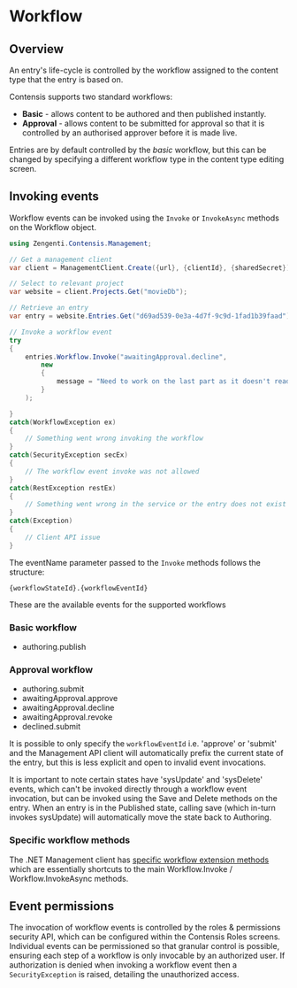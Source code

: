 # Workflow

## Overview

An entry's life-cycle is controlled by the workflow assigned to the content type that the entry is based on.

Contensis supports two standard workflows:

- **Basic** - allows content to be authored and then published instantly.
- **Approval** - allows content to be submitted for approval so that it is controlled by an authorised approver before it is made live.

Entries are by default controlled by the *basic* workflow, but this can be changed by specifying a different workflow type in the content type editing screen.

## Invoking events

Workflow events can be invoked using the `Invoke` or `InvokeAsync` methods on the Workflow object.

```cs
using Zengenti.Contensis.Management;

// Get a management client
var client = ManagementClient.Create({url}, {clientId}, {sharedSecret});

// Select to relevant project 
var website = client.Projects.Get("movieDb");

// Retrieve an entry
var entry = website.Entries.Get("d69ad539-0e3a-4d7f-9c9d-1fad1b39faad");

// Invoke a workflow event
try
{
    entries.Workflow.Invoke("awaitingApproval.decline",
        new
        {
            message = "Need to work on the last part as it doesn't read very well..."
        }
    );

}
catch(WorkflowException ex)
{
    // Something went wrong invoking the workflow
}
catch(SecurityException secEx)
{
    // The workflow event invoke was not allowed
}
catch(RestException restEx)
{
    // Something went wrong in the service or the entry does not exist
}
catch(Exception)
{
    // Client API issue
}

```

The eventName parameter passed to the `Invoke` methods follows the structure:

`{workflowStateId}.{workflowEventId}`

These are the available events for the supported workflows

### Basic workflow

- authoring.publish

### Approval workflow

- authoring.submit
- awaitingApproval.approve
- awaitingApproval.decline
- awaitingApproval.revoke
- declined.submit

It is possible to only specify the `workflowEventId` i.e. 'approve' or 'submit' and the Management API client will automatically prefix the current state of the entry, but this is less explicit and open to invalid event invocations.

It is important to note certain states have 'sysUpdate' and 'sysDelete' events, which can't be invoked directly through a workflow event invocation, but can be invoked using the Save and Delete methods on the entry. When an entry is in the Published state, calling save (which in-turn invokes sysUpdate) will automatically move the state back to Authoring.

### Specific workflow methods

The .NET Management client has [specific workflow extension methods](/model/workflowExtensions.md) which are essentially shortcuts to the main Workflow.Invoke / Workflow.InvokeAsync methods.

## Event permissions

The invocation of workflow events is controlled by the roles & permissions security API, which can be configured within the Contensis Roles screens. Individual events can be permissioned so that granular control is possible, ensuring each step of a workflow is only invocable by an authorized user. If authorization is denied when invoking a workflow event then a `SecurityException` is raised, detailing the unauthorized access.